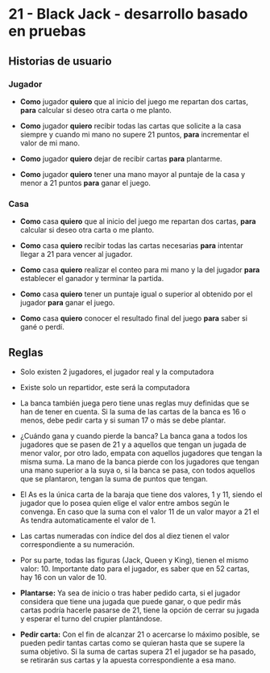 # 21 - Black Jack - desarrollo basado en pruebas

## Historias de usuario

### Jugador

- __Como__ jugador __quiero__ que al inicio del juego me repartan dos cartas, __para__ calcular si deseo otra carta o me planto.

- __Como__ jugador __quiero__ recibir todas las cartas que solicite a la casa siempre y cuando mi mano no supere 21 puntos, __para__ incrementar el valor de mi mano.

-	__Como__ jugador __quiero__ dejar de recibir cartas __para__ plantarme.

- __Como__ jugador __quiero__ tener una mano mayor al puntaje de la casa y menor a 21 puntos __para__ ganar el juego.

### Casa 

-	__Como__ casa __quiero__ que al inicio del juego me repartan dos cartas, __para__ calcular si deseo otra carta o me planto.

- __Como__ casa __quiero__ recibir todas las cartas necesarias __para__ intentar llegar a 21 para vencer al jugador.

- __Como__ casa __quiero__ realizar el conteo para mi mano y la del jugador __para__ establecer el ganador y terminar la partida.

- __Como__ casa __quiero__ tener un puntaje igual o superior al obtenido por el jugador __para__ ganar el juego.

-	__Como__ casa __quiero__ conocer el resultado final del juego __para__ saber si gané o perdí.


## Reglas

- Solo existen 2 jugadores, el jugador real y la computadora
- Existe solo un repartidor, este será la computadora

- La banca también juega pero tiene unas reglas muy definidas que se han de tener en cuenta. Si la suma de las cartas de la banca es 16 o menos, debe pedir carta y si suman 17 o más se debe plantar.

- ¿Cuándo gana y cuando pierde la banca? La banca gana a todos los jugadores que se pasen de 21 y a aquellos que tengan un jugada de menor valor, por otro lado, empata con aquellos jugadores que tengan la misma suma. La mano de la banca pierde con los jugadores que tengan una mano superior a la suya o, si la banca se pasa, con todos aquellos que se plantaron, tengan la suma de puntos que tengan.

- El As es la única carta de la baraja que tiene dos valores, 1 y 11, siendo el jugador que lo posea quien elige el valor entre ambos según le convenga. En caso que la suma con el valor 11 de un valor mayor a 21 el As tendra automaticamente el valor de 1.

- Las cartas numeradas con índice del dos al diez tienen el valor correspondiente a su numeración.

- Por su parte, todas las figuras (Jack, Queen y King), tienen el mismo valor: 10. Importante dato para el jugador, es saber que en 52 cartas, hay 16 con un valor de 10.

- **Plantarse:** Ya sea de inicio o tras haber pedido carta, si el jugador considera que tiene una jugada que puede ganar, o que pedir más cartas podría hacerle pasarse de 21, tiene la opción de cerrar su jugada y esperar el turno del crupier plantándose.

- **Pedir carta:** Con el fin de alcanzar 21 o acercarse lo máximo posible, se pueden pedir tantas cartas como se quieran hasta que se supere la suma objetivo. Si la suma de cartas supera 21 el jugador se ha pasado, se retirarán sus cartas y la apuesta correspondiente a esa mano.